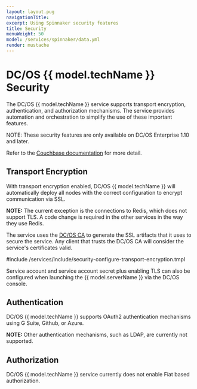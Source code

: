 ```yaml
---
layout: layout.pug
navigationTitle:
excerpt: Using Spinnaker security features
title: Security
menuWeight: 50
model: /services/spinnaker/data.yml
render: mustache
---
```



# DC/OS {{ model.techName }} Security

The DC/OS {{ model.techName }} service supports transport encryption, authentication, and authorization mechanisms. The service provides automation and orchestration to simplify the use of these important features.

<p class="message--note">NOTE: </strong>These security features are only available on DC/OS Enterprise 1.10 and later.</p>

Refer to the [Couchbase documentation](https://developer.couchbase.com/documentation/server/current/security/security-x509certsintro.html) for more detail.

## Transport Encryption

With transport encryption enabled, DC/OS {{ model.techName }} will automatically deploy all nodes with the correct configuration to encrypt communication via SSL.

<p class="message--note"><strong>NOTE:</strong> The current exception is the connections to Redis, which does not support TLS. A code change is required in the other services in the way they use Redis.</p>

The service uses the [DC/OS CA](/latest/security/ent/tls-ssl/) to generate the SSL artifacts that it uses to secure the service. Any client that trusts the DC/OS CA will consider the service's certificates valid.

#include /services/include/security-configure-transport-encryption.tmpl

Service account and service account secret plus enabling TLS can also be configured when launching the {{ model.serverName }} via the DC/OS console.

## Authentication

DC/OS {{ model.techName }} supports OAuth2 authentication mechanisms using G Suite, Github, or Azure.

<p class="message--note"><strong>NOTE: </strong>Other authentication mechanisms, such as LDAP, are currently not supported.</p>

## Authorization

DC/OS {{ model.techName }} service currently does not enable Fiat based authorization.
